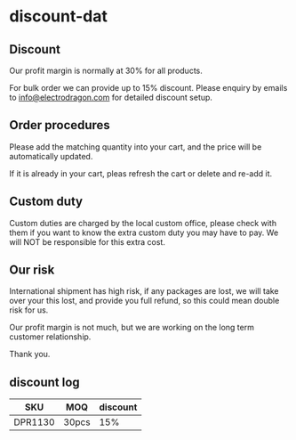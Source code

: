 
# discount-dat

## Discount 

Our profit margin is normally at 30% for all products. 

For bulk order we can provide up to 15% discount. Please enquiry by emails to info@electrodragon.com for detailed discount setup. 

## Order procedures 

Please add the matching quantity into your cart, and the price will be automatically updated. 

If it is already in your cart, pleas refresh the cart or delete and re-add it. 


## Custom duty 

Custom duties are charged by the local custom office, please check with them if you want to know the extra custom duty you may have to pay. We will NOT be responsible for this extra cost. 


## Our risk 

International shipment has high risk, if any packages are lost, we will take over your this lost, and provide you full refund, so this could mean double risk for us. 

Our profit margin is not much, but we are working on the long term customer relationship.

Thank you.






## discount log 

| SKU     | MOQ   | discount |
| ------- | ----- | -------- |
| DPR1130 | 30pcs | 15%      |
